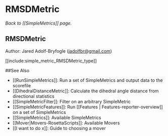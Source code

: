 # RMSDMetric
*Back to [[SimpleMetrics]] page.*
## RMSDMetric

Author: Jared Adolf-Bryfogle (jadolfbr@gmail.com)

[[include:simple_metric_RMSDMetric_type]]

##See Also

* [[RunSimpleMetrics]]: Run a set of SimpleMetrics and output data to the scorefile
* [[DihedralDistanceMetric]]: Calculate the dihedral angle distance from directional statistics
* [[SimpleMetricFilter]]: Filter on an arbitrary SimpleMetric
* [[SimpleMetricFeatures]]: Run [[Features | Features-reporter-overview]] on a set of SimpleMetrics
* [[SimpleMetrics]]: Available SimpleMetrics
* [[Mover|Movers-RosettaScripts]]: Available Movers
* [[I want to do x]]: Guide to choosing a mover